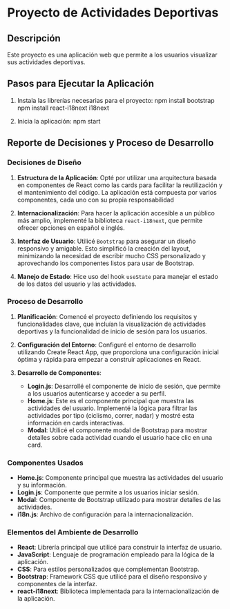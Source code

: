 # Proyecto de Actividades Deportivas

## Descripción

Este proyecto es una aplicación web que permite a los usuarios visualizar sus actividades deportivas.

## Pasos para Ejecutar la Aplicación

1. Instala las librerías necesarias para el proyecto:
   npm install bootstrap
   npm install react-i18next i18next

2. Inicia la aplicación:
   npm start

## Reporte de Decisiones y Proceso de Desarrollo

### Decisiones de Diseño

1. **Estructura de la Aplicación**: Opté por utilizar una arquitectura basada en componentes de React como las cards para facilitar la reutilización y el mantenimiento del código. La aplicación está compuesta por varios componentes, cada uno con su propia responsabilidad

2. **Internacionalización**: Para hacer la aplicación accesible a un público más amplio, implementé la biblioteca `react-i18next`, que permite ofrecer opciones en español e inglés.

3. **Interfaz de Usuario**: Utilicé `Bootstrap` para asegurar un diseño responsivo y amigable. Esto simplificó la creación del layout, minimizando la necesidad de escribir mucho CSS personalizado y aprovechando los componentes listos para usar de Bootstrap.

4. **Manejo de Estado**: Hice uso del hook `useState` para manejar el estado de los datos del usuario y las actividades.

### Proceso de Desarrollo

1. **Planificación**: Comencé el proyecto definiendo los requisitos y funcionalidades clave, que incluían la visualización de actividades deportivas y la funcionalidad de inicio de sesión para los usuarios.

2. **Configuración del Entorno**: Configuré el entorno de desarrollo utilizando Create React App, que proporciona una configuración inicial óptima y rápida para empezar a construir aplicaciones en React.

3. **Desarrollo de Componentes**:

   - **Login.js**: Desarrollé el componente de inicio de sesión, que permite a los usuarios autenticarse y acceder a su perfil.
   - **Home.js**: Este es el componente principal que muestra las actividades del usuario. Implementé la lógica para filtrar las actividades por tipo (ciclismo, correr, nadar) y mostré esta información en cards interactivas.
   - **Modal**: Utilicé el componente modal de Bootstrap para mostrar detalles sobre cada actividad cuando el usuario hace clic en una card.

### Componentes Usados

- **Home.js**: Componente principal que muestra las actividades del usuario y su información.
- **Login.js**: Componente que permite a los usuarios iniciar sesión.
- **Modal**: Componente de Bootstrap utilizado para mostrar detalles de las actividades.
- **i18n.js**: Archivo de configuración para la internacionalización.

### Elementos del Ambiente de Desarrollo

- **React**: Librería principal que utilicé para construir la interfaz de usuario.
- **JavaScript**: Lenguaje de programación empleado para la lógica de la aplicación.
- **CSS**: Para estilos personalizados que complementan Bootstrap.
- **Bootstrap**: Framework CSS que utilicé para el diseño responsivo y componentes de la interfaz.
- **react-i18next**: Biblioteca implementada para la internacionalización de la aplicación.
